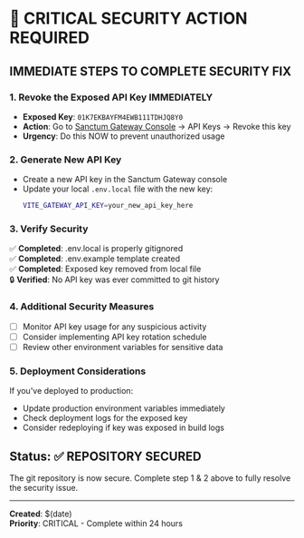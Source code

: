 # 🚨 CRITICAL SECURITY ACTION REQUIRED

## IMMEDIATE STEPS TO COMPLETE SECURITY FIX

### 1. **Revoke the Exposed API Key IMMEDIATELY**
- **Exposed Key**: `01K7EKBAYFM4EWB111TDHJQ8Y0`
- **Action**: Go to [Sanctum Gateway Console](https://sanctum.so/) → API Keys → Revoke this key
- **Urgency**: Do this NOW to prevent unauthorized usage

### 2. **Generate New API Key**
- Create a new API key in the Sanctum Gateway console
- Update your local `.env.local` file with the new key:
  ```bash
  VITE_GATEWAY_API_KEY=your_new_api_key_here
  ```

### 3. **Verify Security**
✅ **Completed**: .env.local is properly gitignored  
✅ **Completed**: .env.example template created  
✅ **Completed**: Exposed key removed from local file  
🔒 **Verified**: No API key was ever committed to git history  

### 4. **Additional Security Measures**
- [ ] Monitor API key usage for any suspicious activity
- [ ] Consider implementing API key rotation schedule
- [ ] Review other environment variables for sensitive data

### 5. **Deployment Considerations**
If you've deployed to production:
- Update production environment variables immediately
- Check deployment logs for the exposed key
- Consider redeploying if key was exposed in build logs

## Status: ✅ REPOSITORY SECURED
The git repository is now secure. Complete step 1 & 2 above to fully resolve the security issue.

---
**Created**: $(date)  
**Priority**: CRITICAL - Complete within 24 hours
